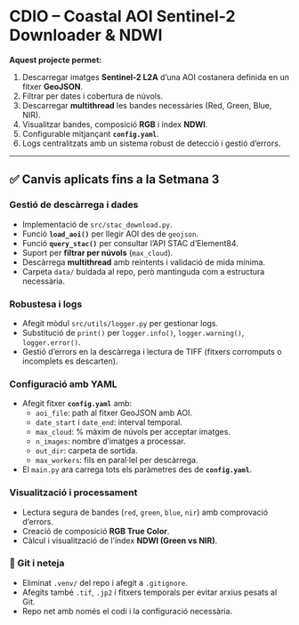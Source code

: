 # CDIO – Coastal AOI Sentinel-2 Downloader & NDWI

**Aquest projecte permet:**

1.  Descarregar imatges **Sentinel-2 L2A** d’una AOI costanera definida en un fitxer **GeoJSON**.  
2.  Filtrar per dates i cobertura de núvols.  
3.  Descarregar **multithread** les bandes necessàries (Red, Green, Blue, NIR).  
4.  Visualitzar bandes, composició **RGB** i índex **NDWI**.  
5.  Configurable mitjançant **`config.yaml`**.  
6.  Logs centralitzats amb un sistema robust de detecció i gestió d’errors.  

---

## ✅ Canvis aplicats fins a la **Setmana 3**

###  Gestió de descàrrega i dades
- Implementació de `src/stac_download.py`.  
- Funció **`load_aoi()`** per llegir AOI des de `geojson`.  
- Funció **`query_stac()`** per consultar l’API STAC d’Element84.  
- Suport per **filtrar per núvols** (`max_cloud`).  
- Descàrrega **multithread** amb reintents i validació de mida mínima.  
- Carpeta `data/` buidada al repo, però mantinguda com a estructura necessària.  

###  Robustesa i logs
- Afegit mòdul `src/utils/logger.py` per gestionar logs.  
- Substitució de `print()` per `logger.info()`, `logger.warning()`, `logger.error()`.  
- Gestió d’errors en la descàrrega i lectura de TIFF (fitxers corromputs o incomplets es descarten).  

###  Configuració amb YAML
- Afegit fitxer **`config.yaml`** amb:  
  - `aoi_file`: path al fitxer GeoJSON amb AOI.  
  - `date_start` i `date_end`: interval temporal.  
  - `max_cloud`: % màxim de núvols per acceptar imatges.  
  - `n_images`: nombre d’imatges a processar.  
  - `out_dir`: carpeta de sortida.  
  - `max_workers`: fils en paral·lel per descàrrega.  
- El `main.py` ara carrega tots els paràmetres des de **`config.yaml`**.  

###  Visualització i processament
- Lectura segura de bandes (`red`, `green`, `blue`, `nir`) amb comprovació d’errors.  
- Creació de composició **RGB True Color**.  
- Càlcul i visualització de l’índex **NDWI (Green vs NIR)**.  

### 🧹 Git i neteja
- Eliminat `.venv/` del repo i afegit a `.gitignore`.  
- Afegits també `.tif`, `.jp2` i fitxers temporals per evitar arxius pesats al Git.  
- Repo net amb només el codi i la configuració necessària. 
